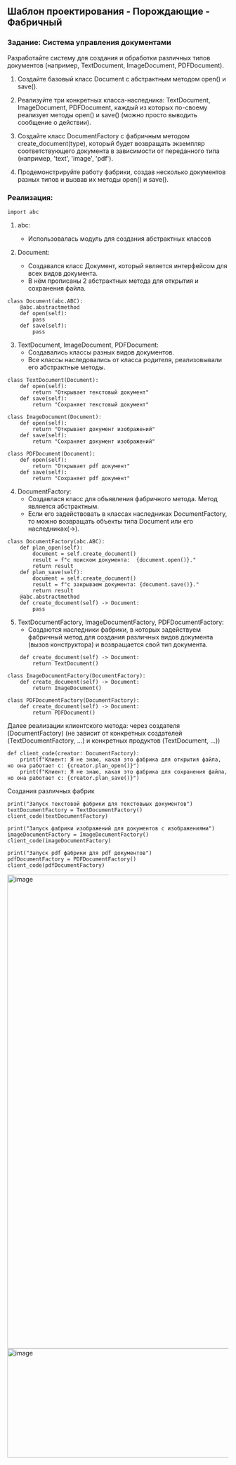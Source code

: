 ## Шаблон проектирования - Порождающие - Фабричный

### Задание: Система управления документами
 
Разработайте систему для создания и обработки различных типов документов  (например, TextDocument, ImageDocument, PDFDocument).
 
1. Создайте базовый класс Document с абстрактным методом open() и save().

2. Реализуйте три конкретных класса-наследника: TextDocument, ImageDocument, PDFDocument, каждый из которых по-своему реализует методы open() и save() (можно просто выводить сообщение о действии).

3. Создайте класс DocumentFactory с фабричным методом create_document(type), который будет возвращать экземпляр соответствующего документа в зависимости от переданного типа (например, 'text', 'image', 'pdf').

4. Продемонстрируйте работу фабрики, создав несколько документов разных типов и вызвав их методы open() и save().

### Реализация: 

```
import abc
```
1. abc:
   * Использовалась модуль для создания абстрактных классов

2. Document:
   * Создавался класс Документ, который является интерфейсом для всех видов документа.
   * В нём прописаны 2 абстрактных метода для открытия и сохранения файла.
```
class Document(abc.ABC):
    @abc.abstractmethod
    def open(self):
        pass
    def save(self):
        pass
```
3. TextDocument, ImageDocument, PDFDocument:
   * Cоздавались классы разных видов документов.
   * Все классы наследовались от класса родителя, реализовывали его абстрактные методы.
```
class TextDocument(Document):
    def open(self):
        return "Открывает текстовый документ"
    def save(self):
        return "Сохраняет текстовый документ"

class ImageDocument(Document):
    def open(self):
        return "Открывает документ изображений"
    def save(self):
        return "Сохраняет документ изображений"

class PDFDocument(Document):
    def open(self):
        return "Открывает pdf документ"
    def save(self):
        return "Сохраняет pdf документ"
```
4. DocumentFactory:
   * Создавлася класс для объявления фабричного метода. Метод является абстрактным.
   * Если его задействовать в классах наследниках DocumentFactory, то можно возвращать объекты типа Document или его наследниках(->).
```
class DocumentFactory(abc.ABC):
    def plan_open(self):
        document = self.create_document()
        result = f"с поиском документа:  {document.open()}."
        return result
    def plan_save(self):
        document = self.create_document()
        result = f"с закрываем документа: {document.save()}."
        return result
    @abc.abstractmethod
    def create_document(self) -> Document:
        pass
```
5. TextDocumentFactory, ImageDocumentFactory, PDFDocumentFactory:
   * Создаются наследники фабрики, в которых задействуем фабричный метод для создания различных видов документа (вызов конструктора) и возвращается свой тип документа.
```
    def create_document(self) -> Document:
        return TextDocument()

class ImageDocumentFactory(DocumentFactory):
    def create_document(self) -> Document:
        return ImageDocument()

class PDFDocumentFactory(DocumentFactory):
    def create_document(self) -> Document:
        return PDFDocument()
```
Далее реализации клиентского метода: через создателя (DocumentFactory) (не зависит от конкретных создателей (TextDocumentFactory, ...) и конкретных продуктов (TextDocument, ...))
```
def client_code(creator: DocumentFactory):
    print(f"Клиент: Я не знаю, какая это фабрика для открытия файла, но она работает с: {creator.plan_open()}")
    print(f"Клиент: Я не знаю, какая это фабрика для сохранения файла, но она работает с: {creator.plan_save()}")
```
Создания различных фабрик
```
print("Запуск текстовой фабрики для текстовыых документов")
textDocumentFactory = TextDocumentFactory()
client_code(textDocumentFactory)

print("Запуск фабрики изображений для документов с изображениями")
imageDocumentFactory = ImageDocumentFactory()
client_code(imageDocumentFactory)

print("Запуск pdf фабрики для pdf документов")
pdfDocumentFactory = PDFDocumentFactory()
client_code(pdfDocumentFactory)
```
<img width="1920" height="1080" alt="image" src="https://github.com/user-attachments/assets/8182b7bf-362a-4a9b-8958-c6aa27642093" />

<img width="1088" height="249" alt="image" src="https://github.com/user-attachments/assets/9e363aa8-55a4-4edd-af62-0f4fa6dd4daf" />

